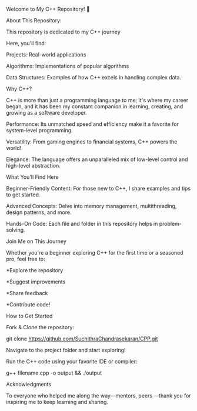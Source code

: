Welcome to My C++ Repository! 🌟



About This Repository:

This repository is dedicated to my C++ journey 


Here, you'll find:

Projects: Real-world applications 

Algorithms: Implementations of popular algorithms

Data Structures: Examples of how C++ excels in handling complex data.


Why C++?

C++ is more than just a programming language to me; it's where my career began, and it has been my constant companion in learning, creating, and growing as a software developer.


Performance: Its unmatched speed and efficiency make it a favorite for system-level programming.

Versatility: From gaming engines to financial systems, C++ powers the world!

Elegance: The language offers an unparalleled mix of low-level control and high-level abstraction.

What You'll Find Here


Beginner-Friendly Content: For those new to C++, I share examples and tips to get started.

Advanced Concepts: Delve into memory management, multithreading, design patterns, and more.

Hands-On Code: Each file and folder in this repository helps in problem-solving.


Join Me on This Journey 

Whether you're a beginner exploring C++ for the first time or a seasoned pro, feel free to:

*Explore the repository

*Suggest improvements

*Share feedback

*Contribute code!


How to Get Started

Fork & Clone the repository:

git clone https://github.com/SuchithraChandrasekaran/CPP.git

Navigate to the project folder and start exploring!

Run the C++ code using your favorite IDE or compiler:

g++ filename.cpp -o output && ./output


Acknowledgments

To everyone who helped me along the way—mentors, peers —thank you for inspiring me to keep learning and sharing.
